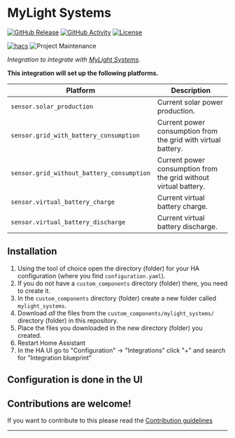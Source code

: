 # MyLight Systems

[![GitHub Release][releases-shield]][releases]
[![GitHub Activity][commits-shield]][commits]
[![License][license-shield]](LICENSE)

[![hacs][hacsbadge]][hacs]
![Project Maintenance][maintenance-shield]

_Integration to integrate with [MyLight Systems][mylight_systems]._

**This integration will set up the following platforms.**

| Platform                                  | Description                                                      |
| ----------------------------------------- | ---------------------------------------------------------------- |
| `sensor.solar_production`                 | Current solar power production.                                  |
| `sensor.grid_with_battery_consumption`    | Current power consumption from the grid with virtual battery.    |
| `sensor.grid_without_battery_consumption` | Current power consumption from the grid without virtual battery. |
| `sensor.virtual_battery_charge`           | Current virtual battery charge.                                  |
| `sensor.virtual_battery_discharge`        | Current virtual battery discharge.                               |

## Installation

1. Using the tool of choice open the directory (folder) for your HA configuration (where you find `configuration.yaml`).
1. If you do not have a `custom_components` directory (folder) there, you need to create it.
1. In the `custom_components` directory (folder) create a new folder called `mylight_systems`.
1. Download _all_ the files from the `custom_components/mylight_systems/` directory (folder) in this repository.
1. Place the files you downloaded in the new directory (folder) you created.
1. Restart Home Assistant
1. In the HA UI go to "Configuration" -> "Integrations" click "+" and search for "Integration blueprint"

## Configuration is done in the UI

<!---->

## Contributions are welcome!

If you want to contribute to this please read the [Contribution guidelines](CONTRIBUTING.md)

***

[mylight_systems]: https://www.mylight-systems.com/
[commits-shield]: https://img.shields.io/github/commit-activity/y/acesyde/hassio_mylight_integration.svg?style=for-the-badge
[commits]: https://github.com/acesyde/hassio_mylight_integration/commits/main
[hacs]: https://github.com/hacs/integration
[hacsbadge]: https://img.shields.io/badge/HACS-Custom-orange.svg?style=for-the-badge
[license-shield]: https://img.shields.io/github/license/acesyde/hassio_mylight_integration.svg?style=for-the-badge
[maintenance-shield]: https://img.shields.io/badge/maintainer-Pierre%20Emmanuel%20Mercier%20%40acesyde-blue.svg?style=for-the-badge
[releases-shield]: https://img.shields.io/github/release/acesyde/hassio_mylight_integration.svg?style=for-the-badge
[releases]: https://github.com/acesyde/hassio_mylight_integration/releases
